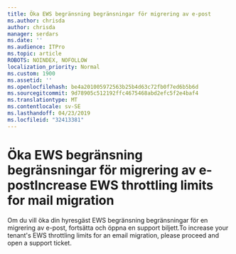 ```yaml
---
title: Öka EWS begränsning begränsningar för migrering av e-post
ms.author: chrisda
author: chrisda
manager: serdars
ms.date: ''
ms.audience: ITPro
ms.topic: article
ROBOTS: NOINDEX, NOFOLLOW
localization_priority: Normal
ms.custom: 1900
ms.assetid: ''
ms.openlocfilehash: be4a201005972563b25b4d63c72fb0f7ed6b5b6d
ms.sourcegitcommit: 9d78905c512192ffc4675468abd2efc5f2e4baf4
ms.translationtype: MT
ms.contentlocale: sv-SE
ms.lasthandoff: 04/23/2019
ms.locfileid: "32413381"
---
```

# <a name="increase-ews-throttling-limits-for-mail-migration"></a><span data-ttu-id="9a84c-102">Öka EWS begränsning begränsningar för migrering av e-post</span><span class="sxs-lookup"><span data-stu-id="9a84c-102">Increase EWS throttling limits for mail migration</span></span>

<span data-ttu-id="9a84c-103">Om du vill öka din hyresgäst EWS begränsning begränsningar för en migrering av e-post, fortsätta och öppna en support biljett.</span><span class="sxs-lookup"><span data-stu-id="9a84c-103">To increase your tenant's EWS throttling limits for an email migration, please proceed and open a support ticket.</span></span>
